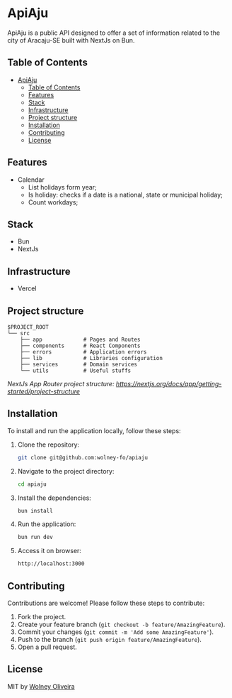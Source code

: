 # ApiAju

ApiAju is a public API designed to offer a set of information related to the city of Aracaju-SE built with NextJs on Bun.

## Table of Contents

- [ApiAju](#apiaju)
  - [Table of Contents](#table-of-contents)
  - [Features](#features)
  - [Stack](#stack)
  - [Infrastructure](#infrastructure)
  - [Project structure](#project-structure)
  - [Installation](#installation)
  - [Contributing](#contributing)
  - [License](#license)

## Features

- Calendar
  - List holidays form year;
  - Is holiday: checks if a date is a national, state or municipal holiday;
  - Count workdays;

## Stack

- Bun
- NextJs

## Infrastructure

- Vercel

## Project structure

```
$PROJECT_ROOT
└── src
    ├── app             # Pages and Routes
    ├── components      # React Components
    ├── errors          # Application errors
    ├── lib             # Libraries configuration
    ├── services        # Domain services
    └── utils           # Useful stuffs
```

_NextJs App Router project structure: https://nextjs.org/docs/app/getting-started/project-structure_

## Installation

To install and run the application locally, follow these steps:

1. Clone the repository:
   ```sh
   git clone git@github.com:wolney-fo/apiaju
   ```
2. Navigate to the project directory:
   ```sh
   cd apiaju
   ```
3. Install the dependencies:
   ```sh
   bun install
   ```
4. Run the application:
   ```sh
   bun run dev
   ```
5. Access it on browser:
   ```sh
   http://localhost:3000
   ```

## Contributing

Contributions are welcome! Please follow these steps to contribute:

1. Fork the project.
2. Create your feature branch (`git checkout -b feature/AmazingFeature`).
3. Commit your changes (`git commit -m 'Add some AmazingFeature'`).
4. Push to the branch (`git push origin feature/AmazingFeature`).
5. Open a pull request.

## License

MIT by [Wolney Oliveira](https://github.com/wolney-fo)
